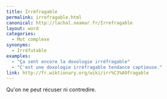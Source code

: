```yaml
---
title: Irréfragable
permalink: irrefragable.html
canonical: http://lachal.neamar.fr/Irrefragable
layout: word
categories:
  - Mot complexe
synonyms:
  - Irréfutable
examples:
  - "Ça sent encore la doxologie irréfragable"
  - "C'est une doxologie irréfragable tendance captieuse."
link: http://fr.wiktionary.org/wiki/irr%C3%A9fragable
---
```


Qu'on ne peut récuser ni contredire.

